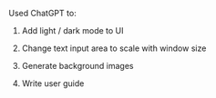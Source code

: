 Used ChatGPT to: 

1. Add light / dark mode to UI 

2. Change text input area to scale with window size

3. Generate background images

4. Write user guide